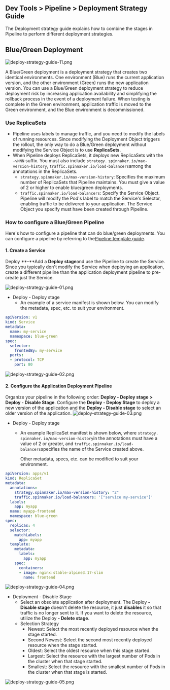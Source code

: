 ## Dev Tools > Pipeline > Deployment Strategy Guide

The Deployment strategy guide explains how to combine the stages in Pipeline to perform different deployment strategies.

## Blue/Green Deployment

![deploy-strategy-guide-11.png](http://static.toastoven.net/prod_pipeline/2024-05-28/deploy-strategy-guide-11.png)

A Blue/Green deployment is a deployment strategy that creates two identical environments. One environment (Blue) runs the current application version, and the other environment (Green) runs the new application version.
You can use a Blue/Green deployment strategy to reduce deployment risk by increasing application availability and simplifying the rollback process in the event of a deployment failure. When testing is complete in the Green environment, application traffic is moved to the Green environment, and the Blue environment is decommissioned.

### Use ReplicaSets

- Pipeline uses labels to manage traffic, and you need to modify the labels of running resources.
Since modifying the Deployment Object triggers the rollout, the only way to do a Blue/Green deployment without modifying the Service Object is to use **ReplicaSets**.
- When Pipeline deploys ReplicaSets, it deploys new ReplicaSets with the `-vNNN` suffix. You must also include `strategy.` `spinnaker`. `io/max-version-history`, `traffic.spinnaker.io/load-balancers`among the annotations in the ReplicaSets.
    - `strategy.spinnaker.io/max-version-history`: Specifies the maximum number of ReplicaSets that Pipeline maintains. You must give a value of 2 or higher to enable blue/green deployments.
    - `traffic.spinnaker.io/load-balancers`: Specify the Service Object. Pipeline will modify the Pod's label to match the Service's Selector, enabling traffic to be delivered to your application. The Service Object you specify must have been created through Pipeline.

### How to configure a Blue/Green Pipeline

Here's how to configure a pipeline that can do blue/green deployments.
You can configure a pipeline by referring to the[Pipeline template guide](/Dev%20Tools/Pipeline/en/template-guide/).

#### 1. Create a Service

Deploy **-**Add a **Deploy stage**and use the Pipeline to create the Service. Since you typically don't modify the Service when deploying an application, create a different pipeline than the application deployment pipeline to pre-create just the Service.

![deploy-strategy-guide-01.png](https://kr1-api-object-storage.nhncloudservice.com/v1/AUTH_2acdfabf4efe4efc8a04c00b348110c9/cdn_origin/prod_pipeline/2024-08-27/deploy-strategy-guide/deploy-strategy-guide-01.png)

- Deploy - Deploy stage
    - An example of a service manifest is shown below. You can modify the metadata, spec, etc. to suit your environment.

``` yaml
apiVersion: v1
kind: Service
metadata:
  name: my-service
  namespace: blue-green
spec:
  selector:
    frontedBy: my-service
  ports:
  - protocol: TCP
    port: 80
```

![deploy-strategy-guide-02.png](https://kr1-api-object-storage.nhncloudservice.com/v1/AUTH_2acdfabf4efe4efc8a04c00b348110c9/cdn_origin/prod_pipeline/2024-08-27/deploy-strategy-guide/deploy-strategy-guide-02.png)

#### 2. Configure the Application Deployment Pipeline

Organize your pipeline in the following order: **Deploy - Deploy stage** **> Deploy - Disable Stage**. Configure the **Deploy - Deploy Stage** to deploy a new version of the application and the **Deploy - Disable stage** to select an older version of the application.
![deploy-strategy-guide-03.png](https://kr1-api-object-storage.nhncloudservice.com/v1/AUTH_2acdfabf4efe4efc8a04c00b348110c9/cdn_origin/prod_pipeline/2024-08-27/deploy-strategy-guide/deploy-strategy-guide-03.png)

- Deploy - Deploy stage
    - An example ReplicaSet manifest is shown below, where `strategy.` `spinnaker`. `io/max-version-history`in the annotations must have a value of 2 or greater, and `traffic.spinnaker.io/load-balancers`specifies the name of the Service created above.

      Other metadata, specs, etc. can be modified to suit your environment.

```yaml
apiVersion: apps/v1
kind: ReplicaSet
metadata:
  annotations:
    strategy.spinnaker.io/max-version-history: "2"
    traffic.spinnaker.io/load-balancers: '["service my-service"]'
  labels:
    app: myapp
  name: myapp-frontend
  namespace: blue-green
spec:
  replicas: 4
  selector:
    matchLabels:
      app: myapp
  template:
    metadata:
      labels:
        app: myapp
    spec:
      containers:
      - image: nginx:stable-alpine3.17-slim
        name: frontend
```
    
![deploy-strategy-guide-04.png](https://kr1-api-object-storage.nhncloudservice.com/v1/AUTH_2acdfabf4efe4efc8a04c00b348110c9/cdn_origin/prod_pipeline/2024-08-27/deploy-strategy-guide/deploy-strategy-guide-04.png)

- Deployment - Disable Stage
    - Select an obsolete application after deployment. The Deploy **\- Disable stage** doesn't delete the resource, it just **disables** it so that traffic is no longer sent to it.
If you want to delete the resource, utilize the Deploy **\- Delete stage**.
    - Selection Strategy
        - Newest: Select the most recently deployed resource when the stage started.
        - Second Newest: Select the second most recently deployed resource when the stage started.
        - Oldest: Select the oldest resource when this stage started.
        - Largest: Select the resource with the largest number of Pods in the cluster when that stage started.
        - Smallest: Select the resource with the smallest number of Pods in the cluster when that stage is started.
      
![deploy-strategy-guide-05.png](https://kr1-api-object-storage.nhncloudservice.com/v1/AUTH_2acdfabf4efe4efc8a04c00b348110c9/cdn_origin/prod_pipeline/2024-08-27/deploy-strategy-guide/deploy-strategy-guide-05.png)

